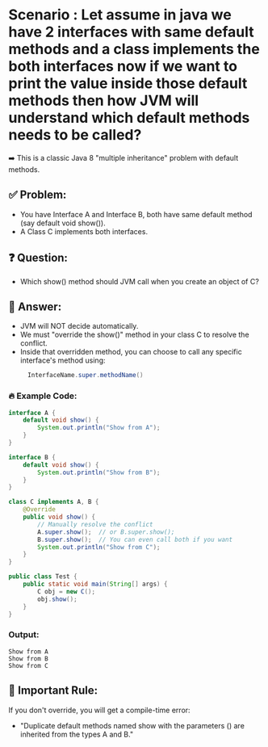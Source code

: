 # Scenario : Let assume in java we have 2 interfaces with same default methods and a class implements the both interfaces now if we want to print the value inside those default methods then how JVM will understand which default methods needs to be called? 
➡️ This is a classic Java 8 "multiple inheritance" problem with default methods.
## ✅ Problem:
- You have Interface A and Interface B, both have same default method (say default void show()).
- A Class C implements both interfaces.
## ❓ Question:
- Which show() method should JVM call when you create an object of C?
## 🎯 Answer:
- JVM will NOT decide automatically.
- We must "override the show()" method in your class C to resolve the conflict.
- Inside that overridden method, you can choose to call any specific interface's method using:
  ```java
    InterfaceName.super.methodName()
  ```
### 🔥 Example Code:
```java
interface A {
    default void show() {
        System.out.println("Show from A");
    }
}

interface B {
    default void show() {
        System.out.println("Show from B");
    }
}

class C implements A, B {
    @Override
    public void show() {
        // Manually resolve the conflict
        A.super.show();  // or B.super.show();
        B.super.show();  // You can even call both if you want
        System.out.println("Show from C");
    }
}

public class Test {
    public static void main(String[] args) {
        C obj = new C();
        obj.show();
    }
}

```
### Output:
```
Show from A
Show from B
Show from C
```
## 🛑 Important Rule:
If you don't override, you will get a compile-time error:
- "Duplicate default methods named show with the parameters () are inherited from the types A and B."


